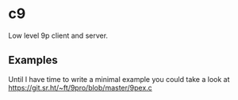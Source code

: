 # c9

Low level 9p client and server.

## Examples

Until I have time to write a minimal example you could take a look at 
https://git.sr.ht/~ft/9pro/blob/master/9pex.c
